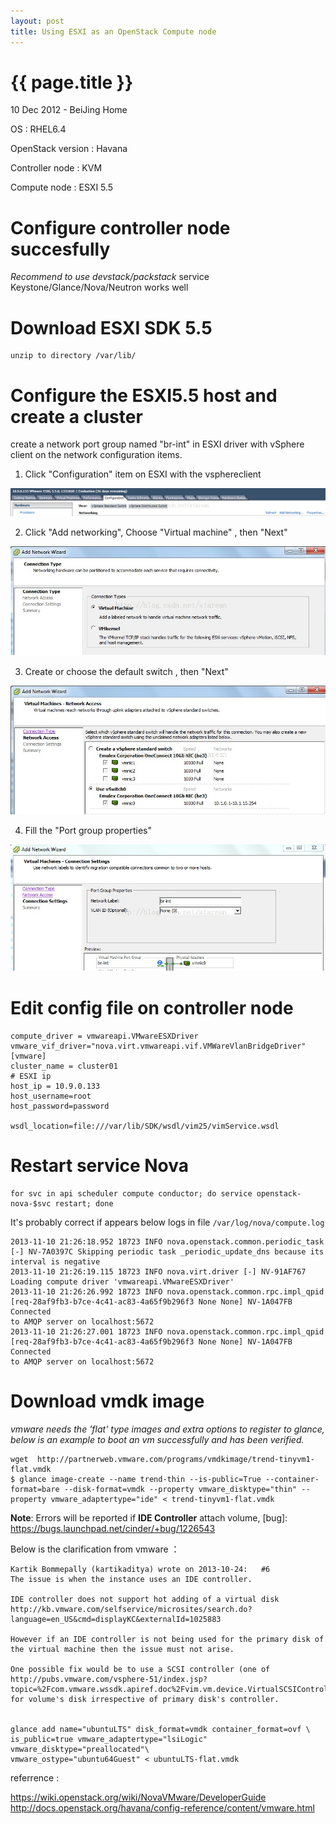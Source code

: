 ```yaml
---
layout: post
title: Using ESXI as an OpenStack Compute node
---
```


{{ page.title }}
================

<p class="meta">10 Dec 2012 - BeiJing Home</p>

OS : RHEL6.4

OpenStack version : Havana


Controller node : KVM

Compute node : ESXI 5.5


# Configure controller node succesfully

*Recommend to use devstack/packstack*
service Keystone/Glance/Nova/Neutron works well

# Download ESXI SDK 5.5 

    unzip to directory /var/lib/

# Configure the ESXI5.5 host and create a cluster

create a network port group named "br-int" in ESXI driver with vSphere client on the network configuration items.

1. Click "Configuration" item on ESXI with the vsphereclient

[![ESXI-1](/images/tech/esxi1.jpg)](/images/tech/esxi1.jpg)

2. Click "Add networking", Choose "Virtual machine" , then "Next"

[![ESXI-2](/images/tech/esxi2.jpg)](/images/tech/esxi2.jpg)

3. Create or choose the default switch , then "Next"

[![ESXI-3](/images/tech/esxi3.jpg)](/images/tech/esxi3.jpg)

4. Fill the "Port group properties"

[![ESXI-4](/images/tech/esxi4.jpg)](/images/tech/esxi4.jpg)

# Edit config file on controller node

    compute_driver = vmwareapi.VMwareESXDriver
    vmware_vif_driver="nova.virt.vmwareapi.vif.VMWareVlanBridgeDriver"
    [vmware]
    cluster_name = cluster01
    # ESXI ip
    host_ip = 10.9.0.133
    host_username=root
    host_password=password

    wsdl_location=file:///var/lib/SDK/wsdl/vim25/vimService.wsdl

# Restart service Nova

    for svc in api scheduler compute conductor; do service openstack-nova-$svc restart; done

It's probably correct if appears below logs in file `/var/log/nova/compute.log`

    2013-11-10 21:26:18.952 18723 INFO nova.openstack.common.periodic_task 
    [-] NV-7A0397C Skipping periodic task _periodic_update_dns because its interval is negative
    2013-11-10 21:26:19.115 18723 INFO nova.virt.driver [-] NV-91AF767 
    Loading compute driver 'vmwareapi.VMwareESXDriver'
    2013-11-10 21:26:26.992 18723 INFO nova.openstack.common.rpc.impl_qpid 
    [req-28af9fb3-b7ce-4c41-ac83-4a65f9b296f3 None None] NV-1A047FB Connected 
    to AMQP server on localhost:5672
    2013-11-10 21:26:27.001 18723 INFO nova.openstack.common.rpc.impl_qpid 
    [req-28af9fb3-b7ce-4c41-ac83-4a65f9b296f3 None None] NV-1A047FB Connected
    to AMQP server on localhost:5672

# Download vmdk image

*vmware needs the 'flat' type images and extra options to register to glance, below is an example to boot an vm successfully and has been verified.*

    wget  http://partnerweb.vmware.com/programs/vmdkimage/trend-tinyvm1-flat.vmdk
    $ glance image-create --name trend-thin --is-public=True --container-format=bare --disk-format=vmdk --property vmware_disktype="thin" --property vmware_adaptertype="ide" < trend-tinyvm1-flat.vmdk


**Note**: Errors will be reported if **IDE Controller** attach volume, [bug]:  https://bugs.launchpad.net/cinder/+bug/1226543

Below is the clarification from vmware ：

    Kartik Bommepally (kartikaditya) wrote on 2013-10-24:   #6
    The issue is when the instance uses an IDE controller.

    IDE controller does not support hot adding of a virtual disk http://kb.vmware.com/selfservice/microsites/search.do?language=en_US&cmd=displayKC&externalId=1025883

    However if an IDE controller is not being used for the primary disk of the virtual machine then the issue must not arise.

    One possible fix would be to use a SCSI controller (one of http://pubs.vmware.com/vsphere-51/index.jsp?topic=%2Fcom.vmware.wssdk.apiref.doc%2Fvim.vm.device.VirtualSCSIController.html) for volume's disk irrespective of primary disk's controller.


    glance add name="ubuntuLTS" disk_format=vmdk container_format=ovf \
    is_public=true vmware_adaptertype="lsiLogic" vmware_disktype="preallocated"\
    vmware_ostype="ubuntu64Guest" < ubuntuLTS-flat.vmdk

referrence : 

<https://wiki.openstack.org/wiki/NovaVMware/DeveloperGuide>
<http://docs.openstack.org/havana/config-reference/content/vmware.html>

